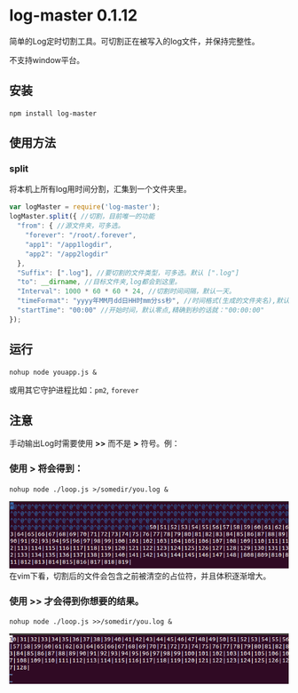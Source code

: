 # log-master 0.1.12
简单的Log定时切割工具。可切割正在被写入的log文件，并保持完整性。

不支持window平台。

## 安装
`npm install log-master`
## 使用方法
### split

将本机上所有log用时间分割，汇集到一个文件夹里。
```javascript
var logMaster = require('log-master');
logMaster.split({ //切割，目前唯一的功能
  "from": { //源文件夹，可多选。
    "forever": "/root/.forever",
    "app1": "/app1logdir",
    "app2": "/app2logdir"
  },
  "Suffix": [".log"], //要切割的文件类型，可多选。默认 [".log"]
  "to": __dirname, //目标文件夹,log都会到这里。
  "Interval": 1000 * 60 * 60 * 24, //切割时间间隔，默认一天。
  "timeFormat": "yyyy年MM月dd日HH时mm分ss秒", //时间格式(生成的文件夹名),默认为yyyy年MM月dd日HH时mm分ss秒
  "startTime": "00:00" //开始时间，默认零点,精确到秒的话就："00:00:00"
});
```
## 运行
`nohup node youapp.js &`

或用其它守护进程比如：`pm2`, `forever`
## 注意
手动输出Log时需要使用 **>>** 而不是 **>** 符号。例：

### 使用 **>** 将会得到：

`nohup node ./loop.js >/somedir/you.log &`

![image](https://github.com/hezedu/SomethingBoring/blob/master/log-master/log-master-error.png?raw=true)<br>
在vim下看，切割后的文件会包含之前被清空的占位符，并且体积逐渐增大。


###  使用 **>>** 才会得到你想要的结果。

`nohup node ./loop.js >>/somedir/you.log &`

![image](https://github.com/hezedu/SomethingBoring/blob/master/log-master/log-master-ok.png?raw=true)
